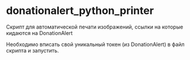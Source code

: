 # donationalert_python_printer
Скрипт для автоматической печати изображений, ссылки на которые кидаются на DonationAlert

Необходимо вписать свой уникальный токен (из DonationAlert) в файл скрипта и запустить.
